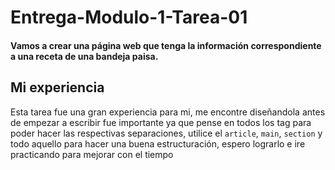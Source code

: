 # Entrega-Modulo-1-Tarea-01

#### Vamos a crear una página web que tenga la información correspondiente a una receta de una bandeja paisa.

## Mi experiencia

Esta tarea fue una gran experiencia para mi, me encontre diseñandola antes de empezar a escribir fue importante ya que pense en todos los tag para poder hacer las respectivas
separaciones, utilice el `article`, `main`, `section` y todo aquello para hacer una buena estructuración, espero lograrlo e ire practicando para mejorar con el tiempo 
